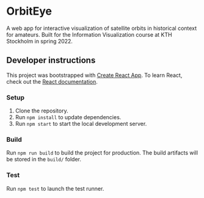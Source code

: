 # OrbitEye

A web app for interactive visualization of satellite orbits in historical context for amateurs.
Built for the Information Visualization course at KTH Stockholm in spring 2022.


## Developer instructions

This project was bootstrapped with [Create React App](https://github.com/facebook/create-react-app).
To learn React, check out the [React documentation](https://reactjs.org/).

### Setup

1. Clone the repository.
2. Run `npm install` to update dependencies.
3. Run `npm start` to start the local development server.

### Build

Run `npm run build` to build the project for production.
The build artifacts will be stored in the `build/` folder.

### Test

Run `npm test` to launch the test runner.
